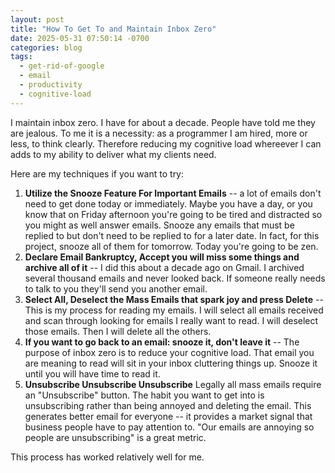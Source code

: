 ```yaml
---
layout: post
title: "How To Get To and Maintain Inbox Zero"
date: 2025-05-31 07:50:14 -0700
categories: blog
tags: 
  - get-rid-of-google
  - email
  - productivity
  - cognitive-load
---
```


I maintain inbox zero. I have for about a decade. People have told me they are jealous. To me it is a necessity: as a programmer I am hired, more or less, to think clearly. Therefore reducing my cognitive load whereever I can adds to my ability to deliver what my clients need. 

Here are my techniques if you want to try: 

1. **Utilize the Snooze Feature For Important Emails** -- a lot of emails don't need to get done today or immediately. Maybe you have a day, or you know that on Friday afternoon you're going to be tired and distracted so you might as well answer emails. Snooze any emails that must be replied to but don't need to be replied to for a later date. In fact, for this project, snooze all of them for tomorrow. Today you're going to be zen.
2. **Declare Email Bankruptcy, Accept you will miss some things and archive all of it** -- I did this about a decade ago on Gmail. I archived several thousand emails and never looked back. If someone really needs to talk to you they'll send you another email. 
3. **Select All, Deselect the Mass Emails that spark joy and press Delete** -- This is my process for reading my emails. I will select all emails received and scan through looking for emails I really want to read. I will deselect those emails. Then I will delete all the others. 
4. **If you want to go back to an email: snooze it, don't leave it** -- The purpose of inbox zero is to reduce your cognitive load. That email you are meaning to read will sit in your inbox cluttering things up. Snooze it until you will have time to read it. 
5. **Unsubscribe Unsubscribe Unsubscribe** Legally all mass emails require an "Unsubscribe" button. The habit you want to get into is unsubscribing rather than being annoyed and deleting the email. This generates better email for everyone -- it provides a market signal that business people have to pay attention to. "Our emails are annoying so people are unsubscribing" is a great metric. 

This process has worked relatively well for me.
